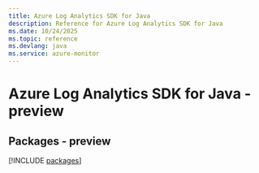 ```yaml
---
title: Azure Log Analytics SDK for Java
description: Reference for Azure Log Analytics SDK for Java
ms.date: 10/24/2025
ms.topic: reference
ms.devlang: java
ms.service: azure-monitor
---
```

# Azure Log Analytics SDK for Java - preview
## Packages - preview
[!INCLUDE [packages](log-analytics-index.md)]
